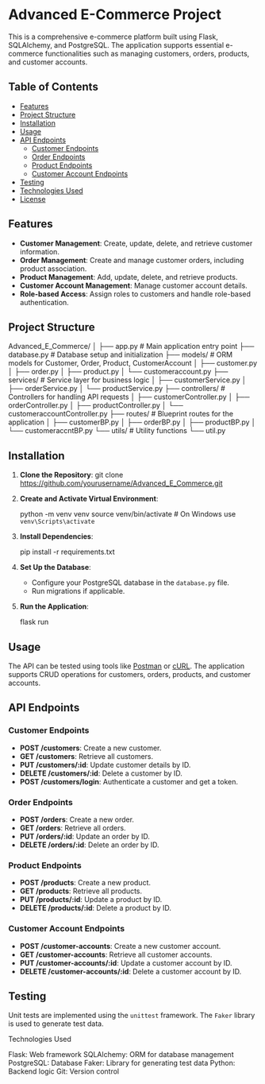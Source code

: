 # Advanced E-Commerce Project

This is a comprehensive e-commerce platform built using Flask, SQLAlchemy, and PostgreSQL. The application supports essential e-commerce functionalities such as managing customers, orders, products, and customer accounts.

## Table of Contents
- [Features](#features)
- [Project Structure](#project-structure)
- [Installation](#installation)
- [Usage](#usage)
- [API Endpoints](#api-endpoints)
  - [Customer Endpoints](#customer-endpoints)
  - [Order Endpoints](#order-endpoints)
  - [Product Endpoints](#product-endpoints)
  - [Customer Account Endpoints](#customer-account-endpoints)
- [Testing](#testing)
- [Technologies Used](#technologies-used)
- [License](#license)

## Features
- **Customer Management**: Create, update, delete, and retrieve customer information.
- **Order Management**: Create and manage customer orders, including product association.
- **Product Management**: Add, update, delete, and retrieve products.
- **Customer Account Management**: Manage customer account details.
- **Role-based Access**: Assign roles to customers and handle role-based authentication.

## Project Structure
Advanced_E_Commerce/
│
├── app.py # Main application entry point
├── database.py # Database setup and initialization
├── models/ # ORM models for Customer, Order, Product, CustomerAccount
│ ├── customer.py
│ ├── order.py
│ ├── product.py
│ └── customeraccount.py
├── services/ # Service layer for business logic
│ ├── customerService.py
│ ├── orderService.py
│ └── productService.py
├── controllers/ # Controllers for handling API requests
│ ├── customerController.py
│ ├── orderController.py
│ ├── productController.py
│ └── customeraccountController.py
├── routes/ # Blueprint routes for the application
│ ├── customerBP.py
│ ├── orderBP.py
│ ├── productBP.py
│ └── customeraccntBP.py
└── utils/ # Utility functions
└── util.py

## Installation

1. **Clone the Repository**:
    git clone https://github.com/yourusername/Advanced_E_Commerce.git

2. **Create and Activate Virtual Environment**:
   
    python -m venv venv
    source venv/bin/activate  # On Windows use `venv\Scripts\activate`

3. **Install Dependencies**:
  
    pip install -r requirements.txt

4. **Set Up the Database**:
    - Configure your PostgreSQL database in the `database.py` file.
    - Run migrations if applicable.

5. **Run the Application**:

    flask run

## Usage

The API can be tested using tools like [Postman](https://www.postman.com/) or [cURL](https://curl.se/). The application supports CRUD operations for customers, orders, products, and customer accounts.

## API Endpoints

### Customer Endpoints

- **POST /customers**: Create a new customer.
- **GET /customers**: Retrieve all customers.
- **PUT /customers/:id**: Update customer details by ID.
- **DELETE /customers/:id**: Delete a customer by ID.
- **POST /customers/login**: Authenticate a customer and get a token.

### Order Endpoints

- **POST /orders**: Create a new order.
- **GET /orders**: Retrieve all orders.
- **PUT /orders/:id**: Update an order by ID.
- **DELETE /orders/:id**: Delete an order by ID.

### Product Endpoints

- **POST /products**: Create a new product.
- **GET /products**: Retrieve all products.
- **PUT /products/:id**: Update a product by ID.
- **DELETE /products/:id**: Delete a product by ID.

### Customer Account Endpoints

- **POST /customer-accounts**: Create a new customer account.
- **GET /customer-accounts**: Retrieve all customer accounts.
- **PUT /customer-accounts/:id**: Update a customer account by ID.
- **DELETE /customer-accounts/:id**: Delete a customer account by ID.

## Testing

Unit tests are implemented using the `unittest` framework. The `Faker` library is used to generate test data.

Technologies Used

Flask: Web framework
SQLAlchemy: ORM for database management
PostgreSQL: Database
Faker: Library for generating test data
Python: Backend logic
Git: Version control
